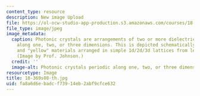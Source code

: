 ```yaml
---
content_type: resource
description: New image Upload
file: https://ol-ocw-studio-app-production.s3.amazonaws.com/courses/18-369-mathematical-methods-in-nanophotonics-spring-2008/fa8a6d6ebadcf73914eb2abf9cfce632_18-369s08-th.jpg
file_type: image/jpeg
image_metadata:
  caption: Photonic crystals are arrangements of two or more dielectric media, periodic
    along one, two, or three dimensions. This is depicted schematically here by "red"
    and "yellow" materials arranged in simple 1d/2d/3d lattices from left to right.
    (Image by Prof. Johnson.)
  credit: ''
  image-alt: Photonic crystals periodic along one, two, or three dimensions.
resourcetype: Image
title: 18-369s08-th.jpg
uid: fa8a6d6e-badc-f739-14eb-2abf9cfce632
---
```

